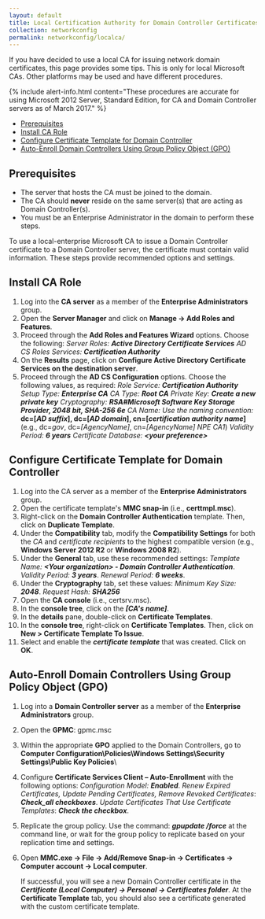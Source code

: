 ```yaml
---
layout: default
title: Local Certification Authority for Domain Controller Certificates
collection: networkconfig
permalink: networkconfig/localca/
---
```


If you have decided to use a local CA for issuing network domain certificates, this page provides some tips.  This is only for local Microsoft CAs. Other platforms may be used and have different procedures.    

{% include alert-info.html content="These procedures are accurate for using Microsoft 2012 Server, Standard Edition, for CA and Domain Controller servers as of March 2017." %}  

* [Prerequisites](#prerequisites)
* [Install CA Role](#install-ca-role)
* [Configure Certificate Template for Domain Controller](#configure-certificate-template-for-domain-controller)
* [Auto-Enroll Domain Controllers Using Group Policy Object (GPO)](#auto-enroll-domain-controllers-using-group-policy-object)

## Prerequisites  

  * The server that hosts the CA must be joined to the domain.
  * The CA should **never** reside on the same server(s) that are acting as Domain Controller(s).
  * You must be an Enterprise Administrator in the domain to perform these steps.

To use a local-enterprise Microsoft CA to issue a Domain Controller certificate to a Domain Controller server, the certificate must contain valid information. These steps provide recommended options and settings.
  
## Install CA Role

  1. Log into the **CA server** as a member of the **Enterprise Administrators** group.
  2. Open the **Server Manager** and click on **Manage -&gt; Add Roles and Features**.
  3. Proceed through the **Add Roles and Features Wizard** options. Choose the following:
     _Server Roles:_ **_Active Directory Certificate Services_**
     _AD CS Roles Services:_ **_Certification Authority_** 
  4. On the **Results** page, click on **Configure Active Directory Certificate Services on the destination server**.
  5. Proceed through the **AD CS Configuration** options. Choose the following values, as required:
     _Role Service:_ **_Certification Authority_** 
     _Setup Type:_ **_Enterprise CA_** 
     _CA Type:_ **_Root CA_**
     _Private Key:_ **_Create a new private key_** 
     _Cryptography:_ **_RSA#Microsoft Software Key Storage Provider, 2048 bit, SHA-256 6e_**
     _CA Name: Use the naming convention:_ **dc=[_AD suffix_], dc=[_AD domain_], cn=[_certification authority name_]** 
      (e.g., dc=_gov_, dc=_[AgencyName]_, cn=_[AgencyName]_ _NPE_ _CA1_) 
     _Validity Period:_ **_6 years_** 
     _Certificate Database:_ **_&lt;your preference&gt;_** 

## Configure Certificate Template for Domain Controller  

  1. Log into the CA server as a member of the **Enterprise Administrators** group.
  2. Open the certificate template's **MMC snap-in** (i.e., **certtmpl.msc**). 
  3. Right-click on the **Domain Controller Authentication** template. Then, click on **Duplicate Template**.
  4. Under the **Compatibility** tab, modify the **Compatibility Settings** for both the _CA_ and _certificate recipients_ to the highest compatible version (e.g., **Windows Server 2012 R2** or **Windows 2008 R2**).
  5. Under the **General** tab, use these recommended settings:
     _Template Name:_  **_&lt;Your organization&gt; - Domain Controller Authentication_**.
     _Validity Period:_  **_3 years_**.
     _Renewal Period:_  **_6 weeks_**.
  6. Under the **Cryptography** tab, set these values:
     _Minimum Key Size:_  **_2048_**.
     _Request Hash:_  **_SHA256_** 
  7. Open the **CA console** (i.e., certsrv.msc).
  8. In the **console tree**, click on the **_[CA's name]_**.
  9. In the **details** pane, double-click on **Certificate Templates**.
 10. In the **console tree**, right-click on **Certificate Templates**. Then, click on **New &gt; Certificate Template To Issue**.
 11. Select and enable the **_certificate template_** that was created. Click on **OK**.

## Auto-Enroll Domain Controllers Using Group Policy Object (GPO)

  1. Log into a **Domain Controller server** as a member of the **Enterprise Administrators** group.
  2. Open the **GPMC**: gpmc.msc
  3. Within the appropriate **GPO** applied to the Domain Controllers, go to **Computer Configuration\Policies\Windows Settings\Security Settings\Public Key Policies**\ 
  4. Configure **Certificate Services Client – Auto-Enrollment** with the following options:
     _Configuration Model:_ **_Enabled_**.
     _Renew Expired Certificates, Update Pending Certificates, Remove Revoked Certificates_: **_Check_all checkboxes_**.
     _Update Certificates That Use Certificate Templates_: **_Check the checkbox_**.
  5. Replicate the group policy. Use the command: **_gpupdate /force_** at the command line, or wait for the group policy to replicate based on your replication time and settings.
  6. Open **MMC.exe -&gt; File -&gt; Add/Remove Snap-in -&gt; Certificates -&gt; Computer account -&gt; Local computer**. 
  
      If successful, you will see a new Domain Controller certificate in the **_Certificate (Local Computer) -&gt; Personal -&gt; Certificates folder_**. At the **Certificate Template** tab, you should also see a certificate generated with the custom certificate template.
